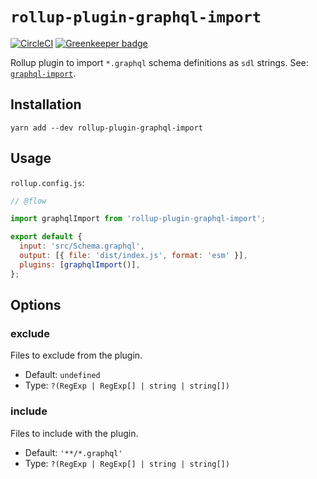 # `rollup-plugin-graphql-import`

[![CircleCI](https://circleci.com/gh/psirenny/rollup-plugin-graphql-import/tree/master.svg?style=shield)](https://circleci.com/gh/psirenny/rollup-plugin-graphql-import/tree/master)
[![Greenkeeper badge](https://badges.greenkeeper.io/psirenny/rollup-plugin-graphql-import.svg)](https://greenkeeper.io/)

Rollup plugin to import `*.graphql` schema definitions as `sdl` strings.
See: [`graphql-import`](https://github.com/prisma/graphql-import).

## Installation

`yarn add --dev rollup-plugin-graphql-import`

## Usage

`rollup.config.js`:

```js
// @flow

import graphqlImport from 'rollup-plugin-graphql-import';

export default {
  input: 'src/Schema.graphql',
  output: [{ file: 'dist/index.js', format: 'esm' }],
  plugins: [graphqlImport()],
};
```

## Options

### exclude

Files to exclude from the plugin.

-   Default: `undefined`
-   Type: `?(RegExp | RegExp[] | string | string[])`

### include

Files to include with the plugin.

-   Default: `'**/*.graphql'`
-   Type: `?(RegExp | RegExp[] | string | string[])`

